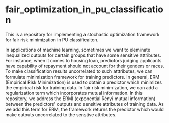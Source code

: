 # fair_optimization_in_pu_classification

This is a repository for implementing a stochastic optimization framework for fair risk minimization in PU classificaiton.

In applications of machine learning, sometimes we want to eleminate inequalized outputs for certain groups that have some sensitive attributes. For instance, when it comes to housing loan, predictors judging applicants have capability of repayment should not account for their genders or races. To make classification results uncorrelated to such atttributes, we can formulate minimization framework for training predictors. In general, ERM (Empirical Risk Minimization) is used to obtain a predictor which minimizes the empirical risk for training data. In fair risk minimization, we can add a regularization term which incorporates mutual information. In this repository, we address the ERMI (exponential Rényi mutual information) between the predictors' outputs and sensitive attributes of training data. As we add this term for ERM, the framework returns the predictor which would make outputs uncorrelated to the senstive attributes.
